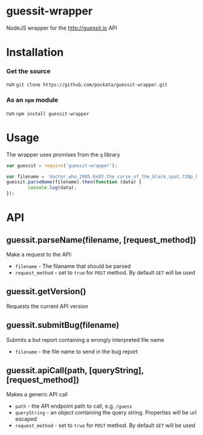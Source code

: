 guessit-wrapper
===============
NodeJS wrapper for the http://guessit.io API

# Installation

### Get the source
run `git clone https://github.com/pockata/guessit-wrapper.git`

### As an `npm` module
run `npm install guessit-wrapper`

# Usage
The wrapper uses promises from the `q` library
```javascript
var guessit = require('guessit-wrapper');

var filename = 'doctor_who_2005.6x03.the_curse_of_the_black_spot.720p_hdtv_x264-fov.mkv';
guessit.parseName(filename).then(function (data) {
        console.log(data);
});
```

# API
## guessit.parseName(filename, [request_method])
Make a request to the API:

* `filename` - The filaname that should be parsed
* `request_method` - set to `true` for `POST` method. By default `GET` will be used

## guessit.getVersion()
Requests the current API version


## guessit.submitBug(filename)
Submits a but report containing a wrongly interpreted file name

* `filename` - the file name to send in the bug report

## guessit.apiCall(path, [queryString], [request_method])
Makes a generic API call

* `path` - the API endpoint path to call, e.g. `/guess`
* `queryString` - an object containing the query string. Properties will be url escaped
* `request_method` - set to `true` for `POST` method. By default `GET` will be used

